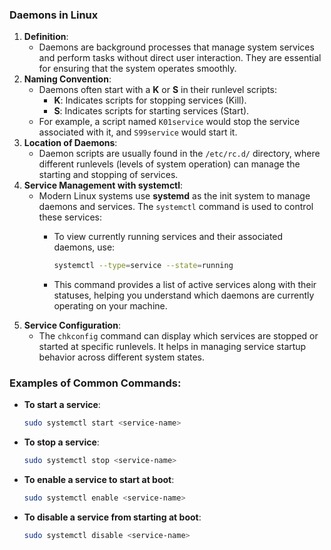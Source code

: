### **Daemons in Linux**

1. **Definition**:
    - Daemons are background processes that manage system services and perform tasks without direct user interaction. They are essential for ensuring that the system operates smoothly.
2. **Naming Convention**:
    - Daemons often start with a **K** or **S** in their runlevel scripts:
        - **K**: Indicates scripts for stopping services (Kill).
        - **S**: Indicates scripts for starting services (Start).
    - For example, a script named `K01service` would stop the service associated with it, and `S99service` would start it.
3. **Location of Daemons**:
    - Daemon scripts are usually found in the `/etc/rc.d/` directory, where different runlevels (levels of system operation) can manage the starting and stopping of services.
4. **Service Management with systemctl**:
    - Modern Linux systems use **systemd** as the init system to manage daemons and services. The `systemctl` command is used to control these services:
        - To view currently running services and their associated daemons, use:
            
            ```bash
            systemctl --type=service --state=running
            
            ```
            
        - This command provides a list of active services along with their statuses, helping you understand which daemons are currently operating on your machine.
5. **Service Configuration**:
    - The `chkconfig` command can display which services are stopped or started at specific runlevels. It helps in managing service startup behavior across different system states.

### **Examples of Common Commands**:

- **To start a service**:
    
    ```bash
    sudo systemctl start <service-name>
    
    ```
    
- **To stop a service**:
    
    ```bash
    sudo systemctl stop <service-name>
    
    ```
    
- **To enable a service to start at boot**:
    
    ```bash
    sudo systemctl enable <service-name>
    
    ```
    
- **To disable a service from starting at boot**:
    
    ```bash
    sudo systemctl disable <service-name>
    
    ```
    
